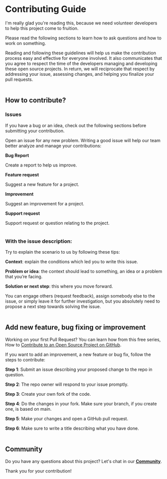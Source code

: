 # **Contributing Guide**

I'm really glad you're reading this, because we need volunteer developers to help this project come to fruition.

Please read the following sections to learn how to ask questions and how to work on something.

Reading and following these guidelines will help us make the contribution process easy and effective for everyone involved. It also communicates that you agree to respect the time of the developers managing and developing these open source projects. In return, we will reciprocate that respect by addressing your issue, assessing changes, and helping you finalize your pull requests.
<br>
<br>

## **How to contribute?**

### **Issues**
If you have a bug or an idea, check out the following sections before submitting your contribution.

Open an issue for any new problem. Writing a good issue will help our team better analyze and manage your contributions:

**Bug Report**

Create a report to help us improve.

**Feature request** 

Suggest a new feature for a project.

**Improvement**

Suggest an improvement for a project.

**Support request**

Support request or question relating to the project.
<br>
<br>

### **With the issue description:**
Try to explain the scenario to us by following these tips:

**Context**: explain the conditions which led you to write this issue.

**Problem or idea**: the context should lead to something, an idea or a problem that you’re facing.

**Solution or next step**: this where you move forward. 

You can engage others (request feedback), assign somebody else to the issue, or simply leave it for further investigation, but you absolutely need to propose a next step towards solving the issue.
<br>
<br>

## **Add new feature, bug fixing or improvement**
Working on your first Pull Request? You can learn how from this free series, How to [Contribute to an Open Source Project on GitHub](https://egghead.io/series/how-to-contribute-to-an-open-source-project-on-github).

If you want to add an improvement, a new feature or bug fix, follow the steps to contribute:

**Step 1**: Submit an issue describing your proposed change to the repo in question.

**Step 2**: The repo owner will respond to your issue promptly.

**Step 3**: Create your own fork of the code.

**Step 4**: Do the changes in your fork. Make sure your branch, if you create one, is based on main.

**Step 5**: Make your changes and open a GitHub pull request.

**Step 6**: Make sure to write a title describing what you have done.
<br>
<br>

## **Community**
Do you have any questions about this project? Let's chat in our [**Community**](https://discord.com/invite/7KDTNvGUPN).

Thank you for your contribution!
